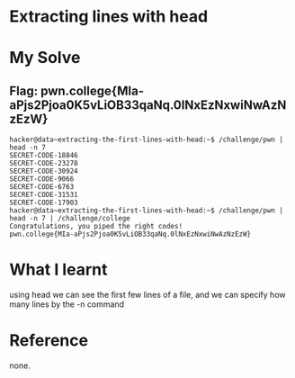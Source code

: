 # Extracting lines with head 

# My Solve 
## Flag: pwn.college{MIa-aPjs2Pjoa0K5vLiOB33qaNq.0lNxEzNxwiNwAzNzEzW}

```
hacker@data~extracting-the-first-lines-with-head:~$ /challenge/pwn | head -n 7
SECRET-CODE-18846
SECRET-CODE-23278
SECRET-CODE-30924
SECRET-CODE-9066
SECRET-CODE-6763
SECRET-CODE-31531
SECRET-CODE-17903
hacker@data~extracting-the-first-lines-with-head:~$ /challenge/pwn | head -n 7 | /challenge/college
Congratulations, you piped the right codes!
pwn.college{MIa-aPjs2Pjoa0K5vLiOB33qaNq.0lNxEzNxwiNwAzNzEzW}
```

# What I learnt 

using head we can see the first few lines of a file, and we can specify how many lines by the -n command

# Reference 

none.
